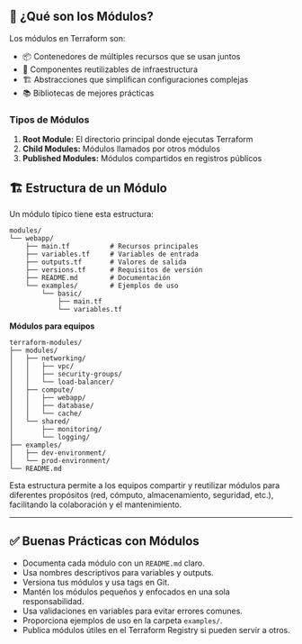 ## 🧩 ¿Qué son los Módulos?

Los módulos en Terraform son:

- 📦 Contenedores de múltiples recursos que se usan juntos
- 🔄 Componentes reutilizables de infraestructura
- 🏗️ Abstracciones que simplifican configuraciones complejas
- 📚 Bibliotecas de mejores prácticas

### Tipos de Módulos

1. **Root Module:** El directorio principal donde ejecutas Terraform
2. **Child Modules:** Módulos llamados por otros módulos
3. **Published Modules:** Módulos compartidos en registros públicos

## 🏗️ Estructura de un Módulo

Un módulo típico tiene esta estructura:

```hcl
modules/
└── webapp/
    ├── main.tf          # Recursos principales
    ├── variables.tf     # Variables de entrada
    ├── outputs.tf       # Valores de salida
    ├── versions.tf      # Requisitos de versión
    ├── README.md        # Documentación
    └── examples/        # Ejemplos de uso
        └── basic/
            ├── main.tf
            └── variables.tf
```

**Módulos para equipos**

```hcl
terraform-modules/
├── modules/
│   ├── networking/
│   │   ├── vpc/
│   │   ├── security-groups/
│   │   └── load-balancer/
│   ├── compute/
│   │   ├── webapp/
│   │   ├── database/
│   │   └── cache/
│   └── shared/
│       ├── monitoring/
│       └── logging/
├── examples/
│   ├── dev-environment/
│   └── prod-environment/
└── README.md
```

Esta estructura permite a los equipos compartir y reutilizar módulos para diferentes propósitos (red, cómputo, almacenamiento, seguridad, etc.), facilitando la colaboración y el mantenimiento.

---

## ✅ Buenas Prácticas con Módulos

- Documenta cada módulo con un `README.md` claro.
- Usa nombres descriptivos para variables y outputs.
- Versiona tus módulos y usa tags en Git.
- Mantén los módulos pequeños y enfocados en una sola responsabilidad.
- Usa validaciones en variables para evitar errores comunes.
- Proporciona ejemplos de uso en la carpeta `examples/`.
- Publica módulos útiles en el Terraform Registry si pueden servir a otros.
